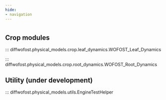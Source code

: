 ```yaml
---
hide:
- navigation
---
```

#

## **Crop modules**

::: diffwofost.physical_models.crop.leaf_dynamics.WOFOST_Leaf_Dynamics

::: diffwofost.physical_models.crop.root_dynamics.WOFOST_Root_Dynamics

## **Utility (under development)**

::: diffwofost.physical_models.utils.EngineTestHelper
